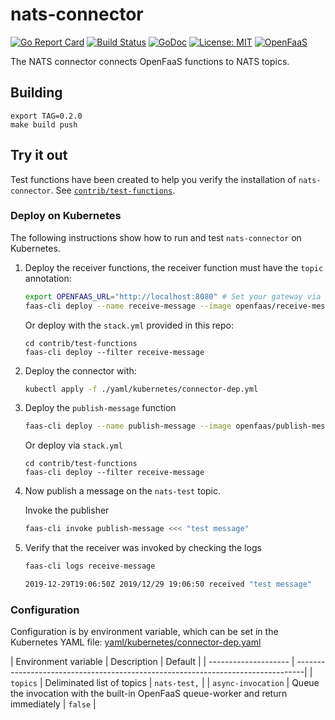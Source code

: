 # nats-connector

[![Go Report Card](https://goreportcard.com/badge/github.com/openfaas-incubator/nats-connector)](https://goreportcard.com/report/github.com/openfaas-incubator/nats-connector) [![Build
Status](https://travis-ci.com/openfaas-incubator/nats-connector.svg?branch=master)](https://travis-ci.org/openfaas-incubator/nats-connector) [![GoDoc](https://godoc.org/github.com/openfaas-incubator/nats-connector?status.svg)](https://godoc.org/github.com/openfaas-incubator/nats-connector) [![License: MIT](https://img.shields.io/badge/License-MIT-yellow.svg)](https://opensource.org/licenses/MIT)
[![OpenFaaS](https://img.shields.io/badge/openfaas-serverless-blue.svg)](https://www.openfaas.com)

The NATS connector connects OpenFaaS functions to NATS topics.

## Building

```
export TAG=0.2.0
make build push
```

## Try it out

Test functions have been created to help you verify the installation of `nats-connector`.  See [`contrib/test-functions`](./contrib/test-functions).

### Deploy on Kubernetes

The following instructions show how to run and test `nats-connector` on Kubernetes.

1. Deploy the receiver functions, the receiver function must have the `topic` annotation:

   ```bash
   export OPENFAAS_URL="http://localhost:8080" # Set your gateway via env variable or the -g flag
   faas-cli deploy --name receive-message --image openfaas/receive-message:latest --fprocess='./handler' --annotation topic="nats-test"
   ```

   Or deploy with the `stack.yml` provided in this repo:
   ```
   cd contrib/test-functions
   faas-cli deploy --filter receive-message
   ```

2. Deploy the connector with:

   ```bash
   kubectl apply -f ./yaml/kubernetes/connector-dep.yml
   ```

3. Deploy the `publish-message` function

   ```bash
   faas-cli deploy --name publish-message --image openfaas/publish-message:latest --fprocess='./handler' --env nats_url=nats://nats.openfaas:4222
   ```

   Or deploy via `stack.yml`

      ```
   cd contrib/test-functions
   faas-cli deploy --filter receive-message
   ```

4. Now publish a message on the `nats-test` topic. 

   Invoke the publisher
   ```bash
   faas-cli invoke publish-message <<< "test message"
   ```

4. Verify that the receiver was invoked by checking the logs

   ```bash
   faas-cli logs receive-message

   2019-12-29T19:06:50Z 2019/12/29 19:06:50 received "test message"
   ```

### Configuration

Configuration is by environment variable, which can be set in the Kubernetes YAML file: [yaml/kubernetes/connector-dep.yaml](./yaml/kubernetes/connector-dep.yaml)

| Environment variable | Description                   |  Default                                        |
| -------------------- | --------------------------------------------------------------------------------|
| `topics`             | Deliminated list of topics    |  `nats-test,`                                   |
| `async-invocation`   | Queue the invocation with the built-in OpenFaaS queue-worker and return immediately    |  `false` |
